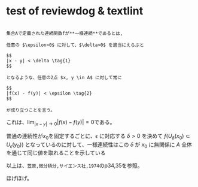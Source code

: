 # test of reviewdog & textlint


```{admonition} Def. (一様連続性)

集合Aで定義された連続関数fが**一様連続**であるとは,

任意の $\epsilon>0$ に対して、$\delta>0$ を適当にえらぶと

$$
|x - y| < \delta \tag{1}
$$

となるような、任意の2点 $x, y \in A$ に対して常に

$$
|f(x) - f(y)| < \epsilon \tag{2}
$$

が成り立つことを言う。

```

これは、$\lim_{|x-y|\rightarrow0}|f(x) - f(y)| = 0$である。

普通の連続性が$x_0$を固定するごとに、$\epsilon$ に対応する $\delta>0$ を決めて $f(U_{\delta}(x_0)\subset U_{\epsilon}(y_0))$ となっているのに対して、一様連続性はこの $\delta$ が $x_0$ に無関係に $A$ 全体を通じて同じ値を取れることを示している

以上は、`笠原,微分積分,サイエンス社,1974`のp34,35を参照。

ほげほげ。



